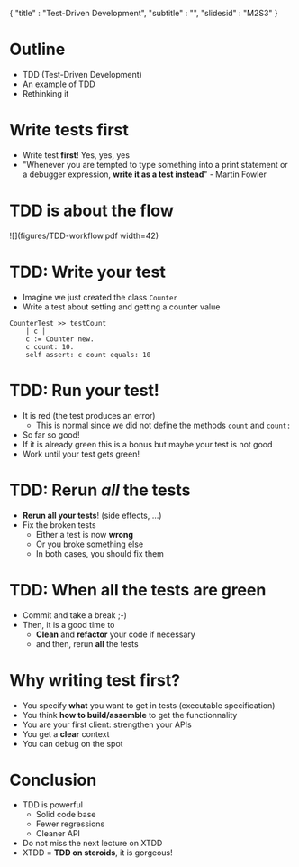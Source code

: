 { 
"title" : "Test-Driven Development",
"subtitle" : "",
"slidesid" : "M2S3" 
} 
 
 
# Outline 
- TDD \(Test-Driven Development\) 
- An example of TDD 
- Rethinking it 
 
# Write tests first 
- Write test **first**! Yes, yes, yes 
- "Whenever you are tempted to type something into a print statement or a debugger expression, **write it as a test instead**" - Martin Fowler 
 
# TDD is about the flow 
![](figures/TDD-workflow.pdf width=42) 
# TDD: Write your test 
- Imagine we just created the class `Counter` 
- Write a test about setting and getting a counter value 
 
``` 
CounterTest >> testCount
	| c |
	c := Counter new.
	c count: 10.
	self assert: c count equals: 10 
``` 
 
# TDD: Run your test! 
- It is red \(the test produces an error\) 
  - This is normal since we did not define the methods `count` and `count:` 
- So far so good! 
- If it is already green this is a bonus but maybe your test is not good 
- Work until your test gets green! 
 
# TDD: Rerun *all* the tests 
- **Rerun all your tests**! \(side effects, ...\) 
- Fix the broken tests 
  - Either a test is now **wrong** 
  - Or you broke something else 
  - In both cases, you should fix them 
 
# TDD: When all the tests are green 
- Commit and take a break ;-\) 
- Then, it is a good time to 
  - **Clean** and **refactor** your code if necessary 
  - and then, rerun **all** the tests 
 
# Why writing test first? 
- You specify **what** you want to get in tests \(executable specification\) 
- You think **how to build/assemble** to get the functionnality 
- You are your first client: strengthen your APIs 
- You get a **clear** context 
- You can debug on the spot 
 
# Conclusion 
- TDD is powerful 
  - Solid code base 
  - Fewer regressions 
  - Cleaner API 
- Do not miss the next lecture on XTDD 
- XTDD = **TDD on steroids**, it is gorgeous! 
